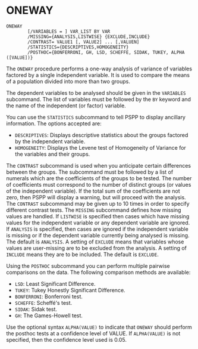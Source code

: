 # ONEWAY

```
ONEWAY
        [/VARIABLES = ] VAR_LIST BY VAR
        /MISSING={ANALYSIS,LISTWISE} {EXCLUDE,INCLUDE}
        /CONTRAST= VALUE1 [, VALUE2] ... [,VALUEN]
        /STATISTICS={DESCRIPTIVES,HOMOGENEITY}
        /POSTHOC={BONFERRONI, GH, LSD, SCHEFFE, SIDAK, TUKEY, ALPHA ([VALUE])}
```

The `ONEWAY` procedure performs a one-way analysis of variance of
variables factored by a single independent variable.  It is used to
compare the means of a population divided into more than two groups.

The dependent variables to be analysed should be given in the
`VARIABLES` subcommand.  The list of variables must be followed by the
`BY` keyword and the name of the independent (or factor) variable.

You can use the `STATISTICS` subcommand to tell PSPP to display
ancillary information.  The options accepted are:
- `DESCRIPTIVES`: Displays descriptive statistics about the groups
factored by the independent variable.
- `HOMOGENEITY`: Displays the Levene test of Homogeneity of Variance for
the variables and their groups.

The `CONTRAST` subcommand is used when you anticipate certain
differences between the groups.  The subcommand must be followed by a
list of numerals which are the coefficients of the groups to be tested.
The number of coefficients must correspond to the number of distinct
groups (or values of the independent variable).  If the total sum of the
coefficients are not zero, then PSPP will display a warning, but will
proceed with the analysis.  The `CONTRAST` subcommand may be given up to
10 times in order to specify different contrast tests.  The `MISSING`
subcommand defines how missing values are handled.  If `LISTWISE` is
specified then cases which have missing values for the independent
variable or any dependent variable are ignored.  If `ANALYSIS` is
specified, then cases are ignored if the independent variable is missing
or if the dependent variable currently being analysed is missing.  The
default is `ANALYSIS`.  A setting of `EXCLUDE` means that variables
whose values are user-missing are to be excluded from the analysis.  A
setting of `INCLUDE` means they are to be included.  The default is
`EXCLUDE`.

Using the `POSTHOC` subcommand you can perform multiple pairwise
comparisons on the data.  The following comparison methods are
available:
- `LSD`: Least Significant Difference.
- `TUKEY`: Tukey Honestly Significant Difference.
- `BONFERRONI`: Bonferroni test.
- `SCHEFFE`: Scheffé's test.
- `SIDAK`: Sidak test.
- `GH`: The Games-Howell test.

Use the optional syntax `ALPHA(VALUE)` to indicate that `ONEWAY` should
perform the posthoc tests at a confidence level of VALUE.  If
`ALPHA(VALUE)` is not specified, then the confidence level used is 0.05.

